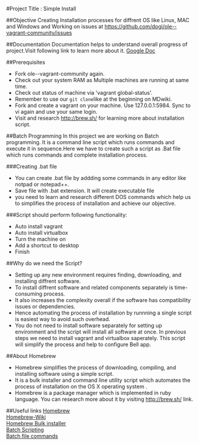 #Project Title : Simple Install

##Objective 
Creating Installation processes for diffrent OS like Linux, MAC and Windows and Working on issues at https://github.com/dogi/ole--vagrant-community/issues

##Documentation
Documentation helps to  understand overall progress of project.Visit following link to learn more about it. 
[Google Doc](https://docs.google.com/document/d/1IlC77U8ebk0IINuy78EGkXMMKtSTVDD4r_RYMXvyKkM/edit?usp=sharing)

##Prerequisites
* Fork ole--vagrant-community again.
* Check out your system RAM as Multiple machines are running at same time.
* Check  out status of machine via 'vagrant global-status'.
* Remember to use our `git clone`like at the beginning on MDwiki.
* Fork and create a vagrant on your machine. Use 127.0.0.1:5984. Sync to vi again and use your same login. 
* Visit and research http://brew.sh/ for learning more about installation script.

##Batch Programming
In this project we are working on Batch programming. It is a command line script which runs commands and execute it in sequence.Here we have to create such a script as .Bat file which runs commands and complete installation process.

###Creating .bat file
* You can create .bat file by addding some commands in any editor like notpad or notepad++.
* Save file with .bat extension. It will create executable file
* you need to learn and research different DOS commands which help us to simplifies the process of installation and achieve our objective. 

###Script should perform following functionality:
* Auto install vagrant
* Auto install virtualbox
* Turn the machine on
* Add a shortcut to desktop
* Finish

##Why do we need the Script?

* Setting up any new environment requires finding, downloading, and installing diffrent software.
* To install diffrent software and related components separately is time-consuming process.
* It also increases the complexity overall if the software has compatibility issues or dependencies.
* Hence automating the process of installation by runnning a single script is easiest way to avoid such overhead. 
* You do not need to install software separately for setting up environment and the script will install all software at once.
In previous steps we need to install vagrant and virtualbox saperately. This script will simplify the process and help to configure Bell app.

##About Homebrew
* Homebrew simplifies the process of downloading, compiling, and installing software using a simple script. 
* It is a bulk installer and command line utility script which automates the process of installation on the OS X operating system . 
* Homebrew is a package manager which is implemented in ruby language. You can research more about it by visiting http://brew.sh/ link. 

##Useful links
[Homebrew](http://brew.sh/ )  
[Homebrew-Wiki](https://en.wikipedia.org/wiki/Homebrew_%28package_management_software%29)  
[Homebrew Bulk installer](http://lifehacker.com/how-to-make-your-own-bulk-app-installer-for-os-x-1586252163)  
[Batch Scripting](http://www.tutorialspoint.com/batch_script/batch_script_overview.htm)  
[Batch file commands](http://academic.evergreen.edu/projects/biophysics/technotes/program/batch.htm)

